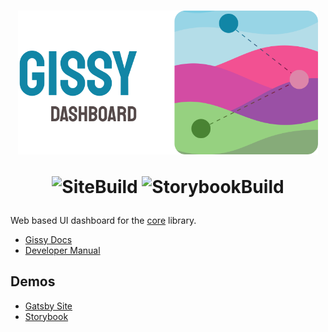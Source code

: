 <h1 align="center">

<img src=".github/Banner.svg" alt="3dLogo" style="width: 50vw;">

![SiteBuild](https://img.shields.io/netlify/90ba35a2-9914-4107-b2a9-3643221b3772?color=72DDFA&label=Dashboard&style=for-the-badge)
![StorybookBuild](https://img.shields.io/netlify/622f3b87-4638-496e-8b5c-5b43fad32f78?color=FF4785&label=Storybook&style=for-the-badge)

</h1>

Web based UI dashboard for the [core](https://github.com/social-gissy-network/core) library.

- [Gissy Docs](https://gissy-docs.netlify.com)
- [Developer Manual](https://gissy-docs.netlify.com/docs/developer-intro)

## Demos

- [Gatsby Site](https://gissy-dashboard.netlify.com/)
- [Storybook](https://gissy-dashboard-storybook.netlify.com/)
